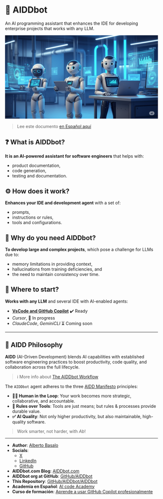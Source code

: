 # 🤖 AIDDbot

An AI programming assistant that enhances the IDE for developing enterprise projects that works with any LLM.

![AIDDbot coding agents](./docs/AIDD-bot.png)

> Lee este documento [en Español aquí](https://aicode.academy/community/opensource/aiddbot/)

## ❓ What is AIDDbot?

**It is an AI-powered assistant for software engineers**  that helps with:

- product documentation, 
- code generation, 
- testing and documentation.

## ⚙️ How does it work?

**Enhances your IDE and development agent** with a set of:

- prompts,
- instructions or rules,
- tools and configurations.

## 🎯 Why do you need AIDDbot?

**To develop large and complex projects**, which pose a challenge for LLMs due to:

- memory limitations in providing context,
- hallucinations from training deficiencies, and
- the need to maintain consistency over time.

## 🚀 Where to start?

**Works with any LLM** and several IDE with AI-enabled agents:

- **[VsCode and GitHub Copilot](https://github.com/AIDDbot/AIDDbot/blob/main/docs/vscode_aiddbot.md)** ✔️ Ready 
- _Cursor_, 🚧 In progress
- _ClaudeCode_, _GeminiCLI_ ⏳ Coming soon

---

## 💭 AIDD Philosophy

**AIDD** (AI-Driven Development) blends AI capabilities with established software engineering practices to boost productivity, code quality, and collaboration across the full lifecycle.

> ℹ️ More info about [The AIDDbot Workflow](https://aiddbot.com/aiddbot-in-your-workflow)

The `AIDDbot` agent adheres to the three [AIDD Manifesto](https://aiddbot.com/aidd-manifesto) principles:

- **🧑‍💻 Human in the Loop**: Your work becomes more strategic, collaborative, and accountable.
- **🔧 Rules over Tools**: Tools are just means; but rules & processes provide durable value.
- **✅ AI Quality**: Not only higher productivity, but also maintainable, high-quality software.

> Work smarter, not harder, with _Ab_!

---

- **Author**: [Alberto Basalo](https://albertobasalo.dev)
- **Socials**:
  - [X](https://x.com/albertobasalo)
  - [LinkedIn](https://www.linkedin.com/in/albertobasalo/)
  - [GitHub](https://github.com/albertobasalo)
- **AIDDbot.com Blog**: [AIDDbot.com](https://aiddbot.com)
- **AIDDbot org at GitHub**: [GitHub/AIDDbot](https://github.com/AIDDbot)
- **This Repository**: [GitHub/AIDDbot/AIDDbot](https://github.com/AIDDbot/AIDDbot)
- **Academia en Español**: [AI code Academy](https://aicode.academy)
- **Curso de formación**: [Aprende a usar GitHub Copilot profesionalmente](https://aicode.academy/cursos/vs-code-copilot/)